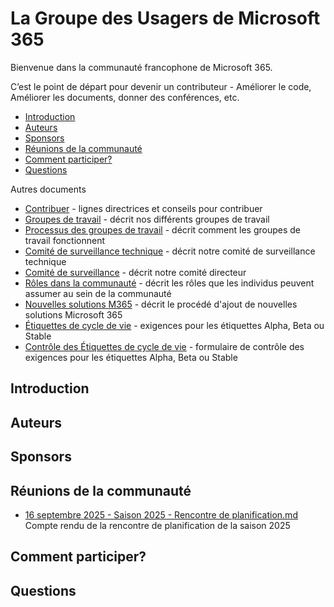 # La Groupe des Usagers de Microsoft 365

Bienvenue dans la communauté francophone de Microsoft 365.

C’est le point de départ pour devenir un contributeur - Améliorer le code, Améliorer les documents, donner des conférences, etc.

- [Introduction](#introduction)
- [Auteurs](#auteurs)
- [Sponsors](#sponsors)
- [Réunions de la communauté](#réunions-de-la-communauté)
- [Comment participer?](#comment-participer)
- [Questions](#questions)

Autres documents

- [Contribuer](CONTRIBUER.md) - lignes directrices et conseils pour contribuer
- [Groupes de travail](GROUPES-TRAVAIL.md) - décrit nos différents groupes de travail
- [Processus des groupes de travail](PROCESSUS-GROUPES-TRAVAIL.md) - décrit comment les groupes de travail fonctionnent
- [Comité de surveillance technique](COMITE-SURVEILLANCE-TECH.md) - décrit notre comité de surveillance technique
- [Comité de surveillance](COMITE-SURVEILLANCE.md) - décrit notre comité directeur
- [Rôles dans la communauté](ROLES.md) - décrit les rôles que les individus peuvent assumer au sein de la communauté
- [Nouvelles solutions M365](NOUVELLES-SOLUTIONS.md) - décrit le procédé d'ajout de nouvelles solutions Microsoft 365
- [Étiquettes de cycle de vie](ETIQUETTES-CYCLEDEVIE.md) - exigences pour les étiquettes Alpha, Beta ou Stable
- [Contrôle des Étiquettes de cycle de vie](CONTROLE-ETIQUETTES-CYCLEDEVIE.md) - formulaire de contrôle des exigences pour les étiquettes Alpha, Beta ou Stable

## Introduction

## Auteurs

## Sponsors

## Réunions de la communauté
- [16 septembre 2025 - Saison 2025 - Rencontre de planification.md](https://github.com/gum365/Communaute/blob/9567253cabde2a644ed62a44fab6ef3764c0e55f/16%20septembre%202025%20-%20Saison%202025%20-%20Rencontre%20de%20planification) Compte rendu de la rencontre de planification de la saison 2025

## Comment participer?

## Questions
